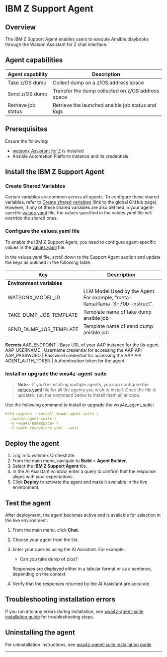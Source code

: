 # IBM Z Support Agent

## Overview
The IBM Z Support Agent enables users to execute Ansible playbooks through the Watson Assistant for Z chat interface.

## Agent capabilities

| Agent capability         |            Description                  |
|------------------------------|-----------------------------------|
| Take z/OS dump        | Collect dump on a z/OS address space    |
| Send z/OS dump | Transfer the dump collected on z/OS address space |
| Retrieve job status | Retrieve the launched ansible job status and logs |



## Prerequisites
Ensure the following:

- [watsonx Assistant for Z](https://www.ibm.com/docs/watsonx/waz/3.0.0?topic=install-premises-watsonx-orchestrate-watsonx-assistant-z) is installed
- Ansible Automation Platform instance and its credentials



## Install the IBM Z Support Agent

### Create Shared Variables

Certain variables are common across all agents. To configure these shared variables, refer to [Create shared variables]([https://github.ibm.com/wxa4z/agent-deployment-charts/tree/readme-update?tab=readme-ov-file#step-2-create-shared-variablescreate-once-reuse-everywhere) (link to the global GitHub page).
However, if any of these shared variables are also defined in your agent-specific [values.yaml](https://github.ibm.com/wxa4z/agent-deployment-charts/blob/main/wxa4z-agent-suite/values.yaml) file, the values specified in the values.yaml file will override the shared ones.

### Configure the values.yaml file

To enable the IBM Z Support Agent, you need to configure agent-specific values in the [values.yaml](https://github.ibm.com/wxa4z/agent-deployment-charts/blob/main/wxa4z-agent-suite/values.yaml) file.

In the values.yaml file, scroll down to the Support Agent section and update the keys as outlined in the following table.

| Key       |            Description                  |
|------------------------------|-----------------------------------|
**Environment variables**                                                        |
WATSONX_MODEL_ID | LLM Model Used by the Agent. For example, "meta-llama/llama-3-70b-instruct".
TAKE_DUMP_JOB_TEMPLATE | Template name of take dump ansible job 
SEND_DUMP_JOB_TEMPLATE | Template name of send dump anisble job
**Secrets**
AAP_ENDPOINT | Base URL of your AAP instance for the tls-agent
AAP_USERNAME | Username credential for accessing the AAP API
AAP_PASSWORD | Password credential for accessing the AAP API
AGENT_AUTH_TOKEN | Authentication token for the agent.



### Install or upgrade the wxa4z-agent-suite

> **Note**:- If you're installing multiple agents, you can configure the [values.yaml](https://github.ibm.com/wxa4z/agent-deployment-charts/blob/main/wxa4z-agent-suite/values.yaml) file for all the agents you wish to install. Once the file is updated, run the command below to install them all at once.


Use the following command to install or upgrade the wxa4z_agent_suite:

```yaml
helm upgrade --install wxa4z-agent-suite \
  ./wxa4z-agent-suite \
  -n <wxa4z-namespace> \
  -f <path_to>/values.yaml --wait
```


## Deploy the agent

1. Log in to watsonx Orchestrate.
2. From the main menu, navigate to **Build** > **Agent Builder**.
3. Select the **IBM Z Support Agent** tile.
4. In the AI Assistant window, enter a query to confirm that the response aligns with your expectations.
5. Click **Deploy** to activate the agent and make it available in the live environment.


## Test the agent

After deployment, the agent becomes active and is available for selection in the live environment.

1. From the main menu, click **Chat**.
2. Choose your agent from the list.
3. Enter your queries using the AI Assistant.
   For example:
   
      - Can you take dump of z/os?

    Responses are displayed either in a tabular format or as a sentence, depending on the context.

4. Verify that the responses returned by the AI Assistant are accurate.


## Troubleshooting installation errors

If you run into any errors during installation, see [wxa4z-agent-suite installation guide](https://github.ibm.com/wxa4z/agent-deployment-charts/tree/support_agent-readme-update/agent-helm-charts/support-agent) for troubleshooting steps.

## Uninstalling the agent
For uninstallation instructions, see [wxa4z-agent-suite installation guide](https://github.ibm.com/wxa4z/agent-deployment-charts/tree/support_agent-readme-update/agent-helm-charts/support-agent)

------------------------------------------------------------